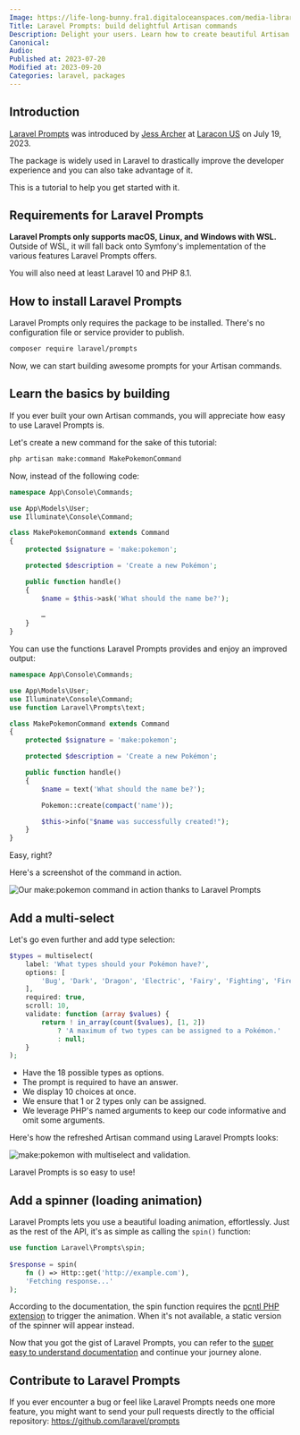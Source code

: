 ```yaml
---
Image: https://life-long-bunny.fra1.digitaloceanspaces.com/media-library/production/46/Prompts_wvauit.jpg
Title: Laravel Prompts: build delightful Artisan commands
Description: Delight your users. Learn how to create beautiful Artisan Commands using Laravel Prompts.
Canonical: 
Audio:
Published at: 2023-07-20
Modified at: 2023-09-20
Categories: laravel, packages
---
```


## Introduction

[Laravel Prompts](https://laravel.com/docs/prompts) was introduced by [Jess Archer](https://jessarcher.com) at [Laracon US](https://laracon.us) on July 19, 2023.

The package is widely used in Laravel to drastically improve the developer experience and you can also take advantage of it.

This is a tutorial to help you get started with it.

## Requirements for Laravel Prompts

**Laravel Prompts only supports macOS, Linux, and Windows with WSL.** Outside of WSL, it will fall back onto Symfony's implementation of the various features Laravel Prompts offers.

You will also need at least Laravel 10 and PHP 8.1.

## How to install Laravel Prompts

Laravel Prompts only requires the package to be installed. There's no configuration file or service provider to publish.

```bash
composer require laravel/prompts
```

Now, we can start building awesome prompts for your Artisan commands.

## Learn the basics by building

If you ever built your own Artisan commands, you will appreciate how easy to use Laravel Prompts is.

Let's create a new command for the sake of this tutorial:

```bash
php artisan make:command MakePokemonCommand
```

Now, instead of the following code:

```php
namespace App\Console\Commands;

use App\Models\User;
use Illuminate\Console\Command;

class MakePokemonCommand extends Command
{
    protected $signature = 'make:pokemon';

    protected $description = 'Create a new Pokémon';

    public function handle()
    {
        $name = $this->ask('What should the name be?');
	  
        …
    }
}
```

You can use the functions Laravel Prompts provides and enjoy an improved output:

```php
namespace App\Console\Commands;

use App\Models\User;
use Illuminate\Console\Command;
use function Laravel\Prompts\text;

class MakePokemonCommand extends Command
{
    protected $signature = 'make:pokemon';

    protected $description = 'Create a new Pokémon';

    public function handle()
    {
        $name = text('What should the name be?');

        Pokemon::create(compact('name'));

        $this->info("$name was successfully created!");
    }
}
```

Easy, right?

Here's a screenshot of the command in action.

![Our make:pokemon command in action thanks to Laravel Prompts](https://life-long-bunny.fra1.digitaloceanspaces.com/media-library/production/166/conversions/CleanShot_2023-08-01_at_18.57.46_2x_dsvzpj-medium.jpg)

## Add a multi-select

Let's go even further and add type selection:

```php
$types = multiselect(
    label: 'What types should your Pokémon have?',
    options: [
        'Bug', 'Dark', 'Dragon', 'Electric', 'Fairy', 'Fighting', 'Fire', 'Flying', 'Ghost', 'Grass', 'Ground', 'Ice', 'Normal', 'Poison', 'Psychic', 'Rock', 'Steel', 'Water',
    ],
    required: true,
    scroll: 10,
    validate: function (array $values) {
	    return ! in_array(count($values), [1, 2])
            ? 'A maximum of two types can be assigned to a Pokémon.'
            : null;
	}
);
```

- Have the 18 possible types as options.
- The prompt is required to have an answer.
- We display 10 choices at once.
- We ensure that 1 or 2 types only can be assigned.
- We leverage PHP's named arguments to keep our code informative and omit some arguments.

Here's how the refreshed Artisan command using Laravel Prompts looks:

![make:pokemon with multiselect and validation.](https://life-long-bunny.fra1.digitaloceanspaces.com/media-library/production/167/conversions/CleanShot_2023-08-01_at_19.20.09_2x_dlwdhj-medium.jpg)

Laravel Prompts is so easy to use!

## Add a spinner (loading animation)

Laravel Prompts lets you use a beautiful loading animation, effortlessly. Just as the rest of the API, it's as simple as calling the `spin()` function:

```php
use function Laravel\Prompts\spin;
 
$response = spin(
    fn () => Http::get('http://example.com'),
    'Fetching response...'
);
```

According to the documentation, the spin function requires the [pcntl PHP extension](https://www.php.net/manual/fr/book.pcntl.php) to trigger the animation. When it's not available, a static version of the spinner will appear instead.

Now that you got the gist of Laravel Prompts, you can refer to the [super easy to understand documentation](https://laravel.com/docs/prompts) and continue your journey alone.

## Contribute to Laravel Prompts

If you ever encounter a bug or feel like Laravel Prompts needs one more feature, you might want to send your pull requests directly to the official repository: https://github.com/laravel/prompts

